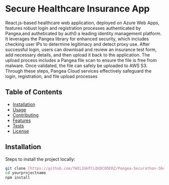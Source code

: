 # Secure Healthcare Insurance App

React.js-based healthcare web application, deployed on Azure Web Apps, features robust login and registration processes authenticated by Pangea,and autheticated by auth0 a leading identity management platform. It leverages the Pangea library for enhanced security, which includes checking user IPs to determine legitimacy and detect proxy use. After successful login, users can download and review an insurance test form, add necessary details, and then upload it back to the application. The upload process includes a Pangea file scan to ensure the file is free from malware. Once validated, the file can safely be uploaded to AWS S3. Through these steps, Pangea Cloud services effectively safeguard the login, registration, and file upload processes

## Table of Contents

- [Installation](#installation)
- [Usage](#usage)
- [Contributing](#contributing)
- [Features](#features)
- [Tests](#tests)
- [License](#license)

## Installation

Steps to install the project locally:

```bash
git clone [https://github.com/TWILIGHTCLOUDCODERZ/Pangea-Securathon-Showdown.git](https://github.com/TWILIGHTCLOUDCODERZ/Pangea-Securathon-Showdown.git)
cd yourprojectname
npm install


